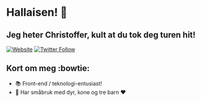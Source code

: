 # Hallaisen! :wave: 
## Jeg heter Christoffer, kult at du tok deg turen hit!

[![Website](https://img.shields.io/website?label=kystbonden.no&style=for-the-badge&url=http%3A%2F%2Fkystbonden.no)](http://kystbonden.no)
[![Twitter Follow](https://img.shields.io/twitter/follow/chrorvik?color=1DA1F2&logo=twitter&style=for-the-badge)](https://twitter.com/intent/follow?original_referer=https%3A%2F%2Fgithub.com%2Fchrorvik&screen_name=chrorvik)

## Kort om meg :bowtie:
- :books: Front-end / teknologi-entusiast!
- :sheep: Har småbruk med dyr, kone og tre barn :heart: